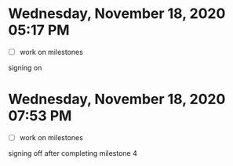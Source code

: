 # Wednesday, November 18, 2020 05:17 PM
- [ ] work on milestones

signing on

# Wednesday, November 18, 2020 07:53 PM
- [ ] work on milestones

signing off after completing milestone 4
